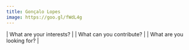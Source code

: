 ```yaml
---
title: Gonçalo Lopes
image: https://goo.gl/fWdL4g
---
```


| What are your interests?  |
| What can you contribute?  |
| What are you looking for? |

